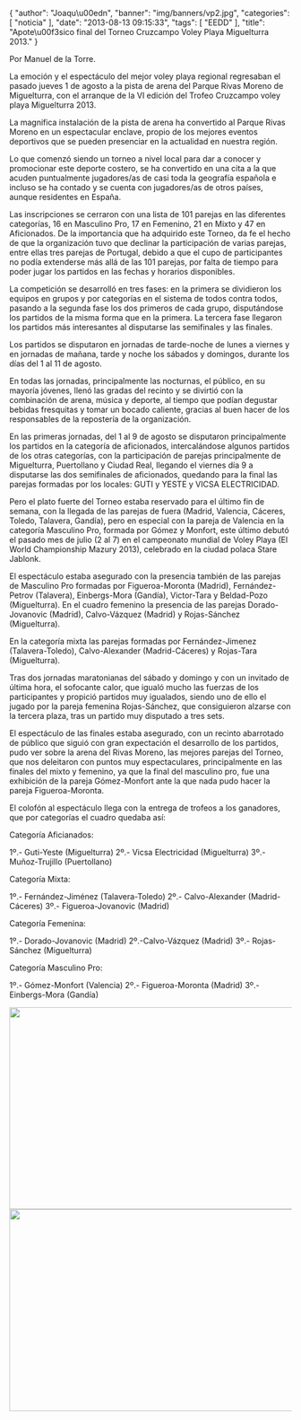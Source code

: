 {
  "author": "Joaqu\u00edn", 
  "banner": "img/banners/vp2.jpg", 
  "categories": [
    "noticia"
  ], 
  "date": "2013-08-13 09:15:33", 
  "tags": [
    "EEDD"
  ], 
  "title": "Apote\u00f3sico final del Torneo Cruzcampo Voley Playa Miguelturra 2013."
}

Por Manuel de la Torre.

La emoción y el espectáculo del mejor voley playa regional regresaban el pasado jueves 1 de agosto a la pista de arena del Parque Rivas Moreno de Miguelturra, con el arranque de la VI edición del Trofeo Cruzcampo voley playa Miguelturra 2013.

La magnifica instalación de la pista de arena ha convertido al Parque Rivas Moreno en un espectacular enclave, propio de los mejores eventos deportivos que se pueden presenciar en la actualidad en nuestra región.

Lo que comenzó siendo un torneo a nivel local para dar a conocer y promocionar este deporte costero, se ha convertido en una cita a la que acuden puntualmente jugadores/as de casi toda la geografía española e incluso se ha contado y se cuenta con jugadores/as de otros países, aunque residentes en España.

Las inscripciones se cerraron con una lista de 101 parejas en las diferentes categorías,  16 en Masculino Pro, 17 en Femenino, 21 en Mixto y 47 en Aficionados. De la importancia que ha adquirido este Torneo, da fe el hecho de que la organización tuvo que declinar la participación de varias parejas, entre ellas tres parejas de Portugal, debido a que el cupo de participantes no podía extenderse más allá de las 101 parejas, por falta de tiempo para poder jugar los partidos en las fechas y horarios disponibles.

La competición se desarrolló en tres fases: en la primera se dividieron los equipos en grupos y por categorías en el sistema de todos contra todos, pasando a la segunda fase los dos primeros de cada grupo, disputándose los partidos de la misma forma que en la primera. La tercera fase llegaron los partidos más interesantes al disputarse las semifinales y las finales.

Los partidos se disputaron en jornadas de tarde-noche de lunes a viernes y en jornadas de mañana, tarde y noche los sábados y domingos, durante los días del 1 al 11 de agosto.

En todas las jornadas, principalmente las nocturnas, el público, en su mayoría jóvenes, llenó las gradas del recinto y se divirtió con la combinación de arena, música y deporte, al tiempo que podían degustar bebidas fresquitas y tomar un bocado caliente, gracias al buen hacer de los responsables de la repostería de la organización.

En las primeras jornadas, del 1 al 9 de agosto se disputaron principalmente los partidos en la categoría de aficionados, intercalándose algunos partidos de los otras categorías, con la participación de parejas principalmente de Miguelturra, Puertollano y Ciudad Real, llegando el viernes día 9  a disputarse las dos semifinales de aficionados, quedando para la final las parejas formadas por los locales: GUTI y YESTE y VICSA ELECTRICIDAD.

 Pero el plato fuerte del Torneo estaba reservado para el último fin de semana, con la llegada de las parejas de fuera (Madrid, Valencia, Cáceres, Toledo, Talavera, Gandía), pero en especial con la pareja de Valencia en la categoría Masculino Pro, formada por Gómez y Monfort, este último debutó el pasado mes de julio (2 al 7) en el campeonato mundial de Voley Playa (El World Championship Mazury 2013), celebrado en la ciudad polaca Stare Jablonk.

El espectáculo estaba asegurado con la presencia también de las parejas de Masculino Pro formadas por Figueroa-Moronta (Madrid), Fernández-Petrov (Talavera), Einbergs-Mora (Gandía), Victor-Tara y Beldad-Pozo (Miguelturra).
En el cuadro femenino la presencia de las parejas Dorado-Jovanovic (Madrid), Calvo-Vázquez (Madrid) y Rojas-Sánchez (Miguelturra).

En la categoría mixta las parejas formadas por Fernández-Jimenez (Talavera-Toledo), Calvo-Alexander (Madrid-Cáceres) y Rojas-Tara (Miguelturra).

Tras dos jornadas maratonianas del sábado y domingo y con un invitado de última hora, el sofocante calor, que igualó mucho las fuerzas de los participantes y propició partidos muy igualados, siendo uno de ello el jugado por la pareja femenina Rojas-Sánchez, que consiguieron alzarse con la tercera plaza, tras un partido muy disputado a tres sets.

El espectáculo de las finales estaba asegurado, con un recinto abarrotado de público que siguió con gran expectación el desarrollo de los partidos, pudo ver sobre la arena del Rivas Moreno, las mejores parejas del Torneo, que nos deleitaron con puntos muy espectaculares, principalmente en las finales del mixto y femenino, ya que la final del masculino pro, fue una exhibición de la pareja Gómez-Monfort ante la que nada pudo hacer la pareja Figueroa-Moronta.

El colofón al espectáculo llega con la entrega de trofeos a los ganadores, que por categorías el cuadro quedaba así:

Categoría Aficianados:

1º.- Guti-Yeste (Miguelturra)
2º.- Vicsa Electricidad (Miguelturra)
3º.- Muñoz-Trujillo (Puertollano)

Categoría Mixta:

1º.- Fernández-Jiménez (Talavera-Toledo)
2º.- Calvo-Alexander (Madrid-Cáceres)
3º.- Figueroa-Jovanovic (Madrid)

Categoría Femenina:

1º.- Dorado-Jovanovic (Madrid)
2º.-Calvo-Vázquez (Madrid)
3º.- Rojas-Sánchez (Miguelturra)

Categoría Masculino Pro:

1º.- Gómez-Monfort (Valencia)
2º.- Figueroa-Moronta (Madrid)
3º.- Einbergs-Mora (Gandía)

<center>
<img src="http://www.advmiguelturra.org/img/banners/vp1.jpg" height="360" width="520"/> </center>

<center>
<img src="http://www.advmiguelturra.org/img/banners/vp2.jpg" height="360" width="520"/> </center>


